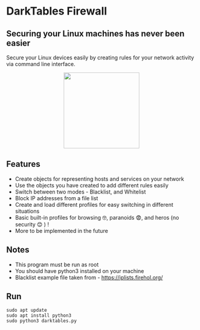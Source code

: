 # DarkTables Firewall
## Securing your Linux machines has never been easier

Secure your Linux devices easily by creating rules for your network activity via command line interface.

<p align="center">
<img src="https://user-images.githubusercontent.com/63206167/189040436-11a7d4bf-69ce-4e50-a9e0-81f9ba24affc.png" width="200">
</p>

## Features

- Create objects for representing hosts and services on your network
- Use the objects you have created to add different rules easily
- Switch between two modes - Blacklist, and Whitelist
- Block IP addresses from a file list
- Create and load different profiles for easy switching in different situations
- Basic built-in profiles for browsing 🤓, paranoids 😨, and heros (no security  😊 ) ! 
- More to be implemented in the future 

## Notes
- This program must be run as root
- You should have python3 installed on your machine
- Blacklist example file taken from - https://iplists.firehol.org/

## Run
```
sudo apt update
sudo apt install python3
sudo python3 darktables.py
```
